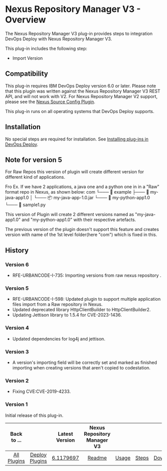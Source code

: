 
# Nexus Repository Manager V3 - Overview

The Nexus Repository Manager V3 plug-in provides steps to integration DevOps Deploy with Nexus Repository Manager V3.

This plug-in includes the following step:

* Import Version

## Compatibility

This plug-in requires IBM DevOps Deploy version 6.0 or later. Please note that this plugin was written against the Nexus Repository Manager V3 REST API, and will not work with V2. For Nexus Repository Manager V2 support, please see the [Nexus Source Config Plugin](https://urbancode.github.io/IBM-UCx-PLUGIN-DOCS/UCD/nexus-source-config/).

This plug-in runs on all operating systems that DevOps Deploy supports.

## Installation

No special steps are required for installation. See [Installing plug-ins in DevOps Deploy](https://community.ibm.com/community/user/wasdevops/blogs/laurel-dickson-bull1/2022/06/13/install-plugins "Installing plug-ins in DevOps Deploy").

## Note for version 5
For Raw Repos this version of plugin will create different version for different kind of applications.


Fro Ex. If we have 2 applications, a java one and a python one in in a "Raw" format repo in Nexus, as shown below:
com
└─── 🌟 example
     ├─── 🚀 my-java-app1.0
     │    └─── 📦 my-java-app-1.0.jar
     └─── 🐍 my-python-app1.0
          └─── 📝 sample1.py



This version of Plugin will create 2 different versions named as "my-java-app1.0" and "my-python-app1.0" with their respective artefacts. 

The previous version of the plugin doesn't support this feature and creates version with name of the 1st level folder(here "com") which is fixed in this.


## History

### Version 6

* RFE-URBANCODE-I-735: Importing versions from raw nexus repository .

### Version 5

* RFE-URBANCODE-I-598: Updated plugin to support multiple application files import from a Raw   repository in Nexus.
* Updated deprecated library HttpClientBuilder to HttpClientBuilder2.
* Updating Jettison library to 1.5.4 for CVE-2023-1436.

### Version 4

* Updated dependencies for log4j and jettison.

### Version 3

* A version's importing field will be correctly set and marked as finished importing when creating versions that aren't copied to codestation.


### Version 2

* Fixing CVE:CVE-2019-4233.

### Version 1

Initial release of this plug-in.


|Back to ...||Latest Version|Nexus Repository Manager V3 ||||
| :---: | :---: | :---: | :---: | :---: | :---: | :---: |
|[All Plugins](../../index.md)|[Deploy Plugins](../README.md)|[6.1179697](https://raw.githubusercontent.com/UrbanCode/IBM-UCD-PLUGINS/main/files/sourceconfig-nexus-v3/devops-deploy-sourceconfig-nexus-v3-6.1179697.zip)|[Readme](README.md)|[Usage](usage.md)|[Steps](steps.md)|[Downloads](downloads.md)|

